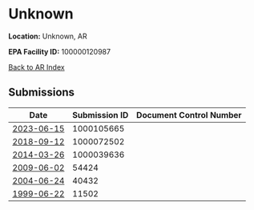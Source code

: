 # Unknown

**Location:** Unknown, AR

**EPA Facility ID:** 100000120987

[Back to AR Index](../../index.md)

## Submissions

| Date | Submission ID | Document Control Number |
|------|--------------|-------------------------|
| [2023-06-15](submissions/1000105665.md) | 1000105665 |  |
| [2018-09-12](submissions/1000072502.md) | 1000072502 |  |
| [2014-03-26](submissions/1000039636.md) | 1000039636 |  |
| [2009-06-02](submissions/54424.md) | 54424 |  |
| [2004-06-24](submissions/40432.md) | 40432 |  |
| [1999-06-22](submissions/11502.md) | 11502 |  |

